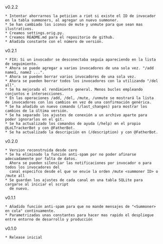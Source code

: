v0.2.2

	* Intentar ahorrarnos la peticion a riot si existe el ID de invocador en la tabla summoners, al agregar un nuevo summoner.
	* Se han cambiado los iconos de mute y unmute para que sean mas ilustrativos.
	* Creamos settings.orig.py.
	* Creamos README.md para el repositorio de github.
	* Añadida constante con el número de versión.

v0.2.1

	* FIX: Si un invocador se desconectaba seguía apareciendo en la lista de seguimiento.
	* Ahora se puede agregar a varios invocadores de una sola vez. "/add name1, name2 ...".
	* Ahora se pueden borrar varios invocadores de una sola vez.
	* Ahora se pueden borrar todos los invocadores con la utilizando "/del all".
	* Se ha mejorado el rendimiento general. Menos bucles empleando conjuntos e intersecciones.
	* En las operaciones /add, /del, /mute, /unmute se mostrará la lista de invocadores con los cambios en vez de una confirmación genérica.
	* Se ha añadido un nuevo comando (/last_changes) para mostrar los cambios de la última versión.
	* Se ha separado los ajustes de conexión a un archivo aparte para poder ignorarlos en el git.
	* Se ha actualizado los comandos de ayuda (/help) en el propio @LoLTrackerBot y con @FatherBot.
	* Se ha actualizado la descripción en (/description) y con @FatherBot.

v0.2.0

	* Version reconstruida desde cero
	* Se ha eliminado la función anti-spam por no poder afinarse adecuadamente por falta de datos.
	  Ahora se pueden silenciar las notificaciones por invocador o para todos los invocadores del
	  canal especifco desde el que se envie la orden /mute <summoner ID> o /mute all
	* Se guardan los ajustes de cada canal en una tabla SQLite para cargarse al iniciar el script
	  de nuevo.

v0.1.1

	* Añadido función anti-spam para que no mande mensajes de "<Summoner> en cola" continuamente.
	* Parametrizadas unas constantes para hacer mas rapido el despliegue entre entorno de desarrollo y producción
	  
v0.1.0

	* Release inicial

	
